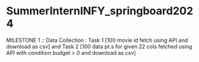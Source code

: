 # SummerInternINFY_springboard2024
MILESTONE 1 :: 
Data Collection :
Task 1 [100 movie id fetch using API  and download as csv] 
and 
Task 2 [100 data pt.s for given 22 cols fetched using API with condition budget > 0 and download as csv]
